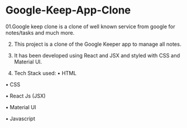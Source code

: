 # Google-Keep-App-Clone
01.Google keep clone is a clone of well known service from google for notes/tasks and much more.

02. This project is a clone of the Google Keeper app to manage all notes.

03. It has been developed using React and JSX and styled with CSS and Material UI.

04. Tech Stack used:
• HTML

• CSS

• React Js (JSX)

• Material UI

• Javascript
